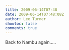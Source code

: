 ```yaml
---
title: 2009-06-14T07-48
date: 2009-06-14T07:48:08Z
author: Lee Turner
showtoc: false
comments: true
---
```


Back to Nambu again.....

